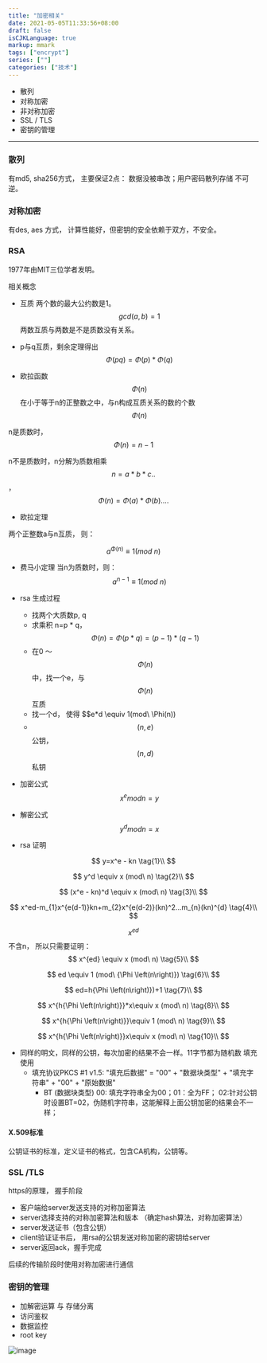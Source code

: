 ```yaml
---
title: "加密相关"
date: 2021-05-05T11:33:56+08:00
draft: false
isCJKLanguage: true
markup: mmark
tags: ["encrypt"]
series: [""]
categories: ["技术"]
---
```


+ 散列
+ 对称加密
+ 非对称加密
+ SSL / TLS
+ 密钥的管理

---

### 散列
有md5, sha256方式， 主要保证2点： 数据没被串改；用户密码散列存储 不可逆。

### 对称加密
有des, aes 方式， 计算性能好，但密钥的安全依赖于双方，不安全。

### RSA

1977年由MIT三位学者发明。

相关概念
+ 互质 两个数的最大公约数是1。
$$gcd(a,b)=1$$
两数互质与两数是不是质数没有关系。

+ p与q互质，剩余定理得出
$$\Phi \left( pq\right) =\Phi(p)*\Phi(q)$$

+ 欧拉函数 $$\Phi\left( n\right)$$ 在小于等于n的正整数之中，与n构成互质关系的数的个数$$\Phi(n)$$

n是质数时， $$\Phi(n) = n - 1$$

n不是质数时，n分解为质数相乘 $$n = a*b*c..$$， $$\Phi \left( n\right)=\Phi \left( a\right) *\Phi \left( b\right)....$$


+ 欧拉定理 

两个正整数a与n互质， 则：

$$a^{\Phi \left(n\right)}\equiv 1\left( mod\ n\right)$$

+ 费马小定理
当n为质数时，则：$$a^{n-1}\equiv 1\left( mod\ n\right)$$

+ rsa 生成过程
  + 找两个大质数p, q
  + 求乘积 n=p * q， $$\Phi(n) = \Phi (p*q)=(p-1)*(q-1)$$
  + 在0 ～ $$\Phi(n)$$ 中，找一个e，与$$\Phi(n)$$互质
  + 找一个d， 使得 $$e*d \equiv 1(mod\ \Phi(n))
  + $$ (n, e)$$ 公钥， $$(n, d)$$ 私钥

+ 加密公式 $$x^e mod n = y $$
+ 解密公式 $$y^d mod n = x $$

+ rsa 证明

$$
y=x^e - kn \tag{1}\\
$$

$$
y^d \equiv x (mod\ n) \tag{2}\\
$$

$$
(x^e - kn)^d \equiv x (mod\ n) \tag{3}\\
$$

$$
x^ed-m_{1}x^{e(d-1)}kn+m_{2}x^{e(d-2)}(kn)^2...m_{n}(kn)^{d} \tag{4}\\
$$

$$x^{ed}$$ 不含n， 所以只需要证明：
$$
x^{ed} \equiv x (mod\ n) \tag{5}\\
$$

$$
ed \equiv 1 (mod\ {\Phi \left(n\right)}) \tag{6}\\
$$

$$
ed=h{\Phi \left(n\right)})+1 \tag{7}\\
$$

$$
x^{h{\Phi \left(n\right)}}*x\equiv x (mod\ n) \tag{8}\\
$$

$$
x^{h{\Phi \left(n\right)}}\equiv 1 (mod\ n)  \tag{9}\\
$$

$$
x^{h{\Phi \left(n\right)}}x\equiv x (mod\ n) \tag{10}\\
$$


+ 同样的明文，同样的公钥，每次加密的结果不会一样。11字节都为随机数 填充使用
  + 填充协议PKCS #1 v1.5: "填充后数据" = "00" + "数据块类型" + "填充字符串" + "00" + "原始数据"
    + BT (数据块类型) 00: 填充字符串全为00；01：全为FF； 02:针对公钥时设置BT=02，伪随机字符串，这能解释上面公钥加密的结果会不一样；

#### X.509标准

公钥证书的标准，定义证书的格式，包含CA机构，公钥等。

### SSL /TLS

https的原理， 握手阶段
+ 客户端给server发送支持的对称加密算法
+ server选择支持的对称加密算法和版本 （确定hash算法，对称加密算法）
+ server发送证书（包含公钥）
+ client验证证书后， 用rsa的公钥发送对称加密的密钥给server
+ server返回ack，握手完成

后续的传输阶段时使用对称加密进行通信

### 密钥的管理

+ 加解密运算 与 存储分离
+ 访问鉴权
+ 数据监控
+ root key

![image](/os/xinfeng_encryp.png)